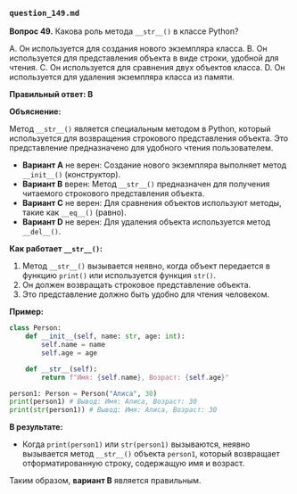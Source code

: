 ### `question_149.md`

**Вопрос 49.** Какова роль метода `__str__()` в классе Python?

A.  Он используется для создания нового экземпляра класса.
B.  Он используется для представления объекта в виде строки, удобной для чтения.
C.  Он используется для сравнения двух объектов класса.
D.  Он используется для удаления экземпляра класса из памяти.

**Правильный ответ: B**

**Объяснение:**

Метод `__str__()` является специальным методом в Python, который используется для возвращения строкового представления объекта. Это представление предназначено для удобного чтения пользователем.

*   **Вариант A** не верен: Создание нового экземпляра выполняет метод `__init__()` (конструктор).
*   **Вариант B** верен: Метод `__str__()` предназначен для получения читаемого строкового представления объекта.
*   **Вариант C** не верен: Для сравнения объектов используют методы, такие как `__eq__()` (равно).
*   **Вариант D** не верен: Для удаления объекта используется метод `__del__()`.

**Как работает `__str__()`:**

1.  Метод `__str__()` вызывается неявно, когда объект передается в функцию `print()` или используется функция `str()`.
2.  Он должен возвращать строковое представление объекта.
3.  Это представление должно быть удобно для чтения человеком.

**Пример:**

```python
class Person:
    def __init__(self, name: str, age: int):
        self.name = name
        self.age = age

    def __str__(self):
        return f"Имя: {self.name}, Возраст: {self.age}"

person1: Person = Person("Алиса", 30)
print(person1) # Вывод: Имя: Алиса, Возраст: 30
print(str(person1)) # Вывод: Имя: Алиса, Возраст: 30
```

**В результате:**

*   Когда `print(person1)` или `str(person1)` вызываются, неявно вызывается метод `__str__()` объекта `person1`, который возвращает отформатированную строку, содержащую имя и возраст.

Таким образом, **вариант B** является правильным.
